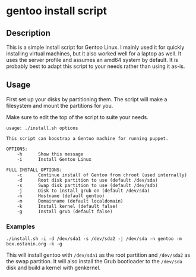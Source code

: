 # gentoo install script

## Description

This is a simple install script for Gentoo Linux. I mainly used it for quickly installing virtual machines, but it also worked well for a laptop as well. It uses the server profile and assumes an amd64 system by default. It is probably best to adapt this script to your needs rather than using it as-is.

## Usage

First set up your disks by partitioning them. The script will make a filesystem and mount the partitions for you.

Make sure to edit the top of the script to suite your needs.

```
usage: ./install.sh options

This script can boostrap a Gentoo machine for running puppet.

OPTIONS:
    -h      Show this message
    -i      Install Gentoo Linux

FULL INSTALL OPTIONS:
    -c      Continue install of Gentoo from chroot (used internally)
    -d      Root disk partition to use (default /dev/sda)
    -s      Swap disk partition to use (default /dev/sdb)
    -j      Disk to install grub on (default /dev/sda)
    -n      Hostname (default gentoo)
    -m      Domainname (default localdomain)
    -k      Install kernel (default false)
    -g      Install grub (default false)
```

### Examples

```
./install.sh -i -d /dev/sda1 -s /dev/sda2 -j /dev/sda -n gentoo -m box.ostanin.org -k -g
```

This will install gentoo with `/dev/sda1` as the root partition and `/dev/sda2` as the swap partition. It will also install the Grub bootloader to the `/dev/sda` disk and build a kernel with genkernel.
